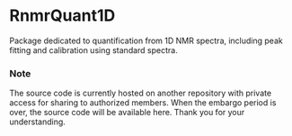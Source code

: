 # RnmrQuant1D
Package dedicated to quantification from 1D NMR spectra, including peak fitting and calibration using standard spectra.

### Note

The source code is currently hosted on another repository with private access for sharing to authorized members. When the embargo period is over, the source code will be available here. Thank you for your understanding.

